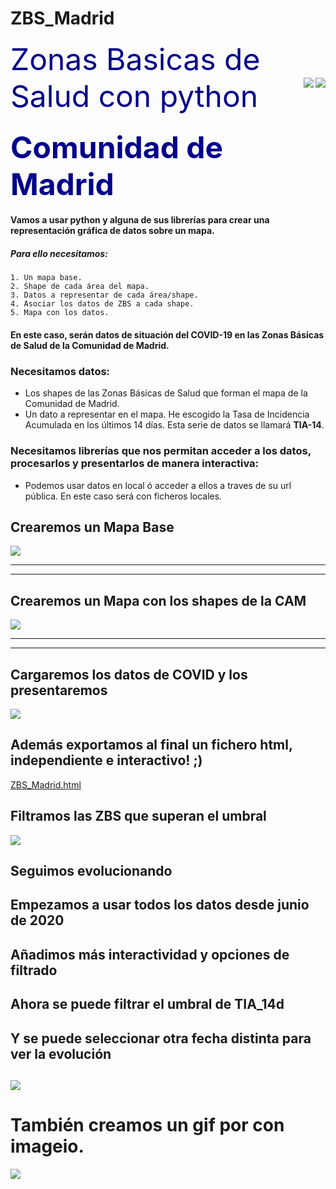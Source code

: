 # ZBS_Madrid


<font color='darkblue' size=18>Zonas Basicas de Salud con python</font><img src="img/Mercator-projection.jpg" align='right'><img src="img/python-logo.png" align='right'>

### <font color='darkblue' size=12> Comunidad de Madrid</font>

#### Vamos a usar python y alguna de sus librerías para crear una representación gráfica de datos sobre un mapa.

##### Para ello necesitamos:

    1. Un mapa base.
    2. Shape de cada área del mapa.
    3. Datos a representar de cada área/shape.
    4. Asociar los datos de ZBS a cada shape.
    5. Mapa con los datos.

#### En este caso, serán datos de situación del COVID-19 en las Zonas Básicas de Salud de la Comunidad de Madrid.
### Necesitamos datos:
- Los shapes de las Zonas Básicas de Salud que forman el mapa de la Comunidad de Madrid.
- Un dato a representar en el mapa. He escogido la Tasa de Incidencia Acumulada en los últimos 14 días. Esta serie de datos se llamará **TIA-14**.

### Necesitamos librerías que nos permitan acceder a los datos, procesarlos y presentarlos de manera interactiva:
- Podemos usar datos en local ó acceder a ellos a traves de su url pública. En este caso será con ficheros locales.




## Crearemos un Mapa Base 
<img src="img/Mapa_Base.png" align='center'>

----
----
## Crearemos un Mapa con los shapes de la CAM
<img src="img/Mapa_ZBS.png" align='center'>

----
----



## Cargaremos los datos de COVID y los presentaremos
<img src="img/Mapa_TIA-14.png" align='center'>


## Además exportamos al final un fichero html, independiente e interactivo! ;)
[ZBS_Madrid.html](ZBS_Madrid.html)


## Filtramos las ZBS que superan el umbral
<img src="img/ZBS_Madrid_filtradas.png" align='center'>


## Seguimos evolucionando
## Empezamos a usar todos los datos desde junio de 2020
## Añadimos más interactividad y opciones de filtrado
## Ahora se puede filtrar el umbral de TIA_14d
## Y se puede seleccionar otra fecha distinta para ver la evolución
##
<img src="img/ZBS_Madrid_Filtradas.png" align='center'>


# También creamos un gif por con imageio.
<img src="img/CAM_ia14d.gif" align='center'>
